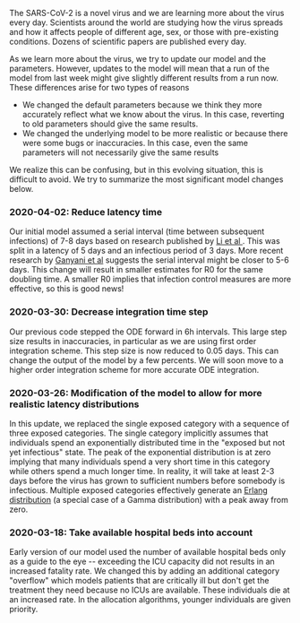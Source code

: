 The SARS-CoV-2 is a novel virus and we are learning more about the virus every day.
Scientists around the world are studying how the virus spreads and how it affects people of different age, sex, or those with pre-existing conditions.
Dozens of scientific papers are published every day.

As we learn more about the virus, we try to update our model and the parameters.
However, updates to the model will mean that a run of the model from last week might give slightly different results from a run now.
These differences arise for two types of reasons

 * We changed the default parameters because we think they more accurately reflect what we know about the virus. In this case, reverting to old parameters should give the same results.
 * We changed the underlying model to be more realistic or because there were some bugs or inaccuracies. In this case, even the same parameters will not necessarily give the same results

We realize this can be confusing, but in this evolving situation, this is difficult to avoid.
We try to summarize the most significant model changes below.

### 2020-04-02: Reduce latency time
Our initial model assumed a serial interval (time between subsequent infections)
of 7-8 days based on research published by [Li et al ](https://doi.org/10.1056/NEJMoa2001316). 
This was split in a latency of 5 days and an infectious period of 3 days. 
More recent research by [Ganyani et al](https://www.medrxiv.org/content/10.1101/2020.03.05.20031815v1)
suggests the serial interval might be closer to 5-6 days. 
This change will result in smaller estimates for R0 for the same doubling time.
A smaller R0 implies that infection control measures are more effective, so this is good news!

### 2020-03-30: Decrease integration time step
Our previous code stepped the ODE forward in 6h intervals. This large step size
results in inaccuracies, in particular as we are using first order integration scheme.
This step size is now reduced to 0.05 days. This can change the output of the model
by a few percents. We will soon move to a higher order integration scheme for 
more accurate ODE integration.


### 2020-03-26: Modification of the model to allow for more realistic latency distributions

In this update, we replaced the single exposed category with a sequence of three exposed categories.
The single category implicitly assumes that individuals spend an exponentially distributed time in the "exposed but not yet infectious" state.
The peak of the exponential distribution is at zero implying that many individuals spend a very short time in this category while others spend a much longer time.
In reality, it will take at least 2-3 days before the virus has grown to sufficient numbers before somebody is infectious.
Multiple exposed categories effectively generate an [Erlang distribution](https://en.wikipedia.org/wiki/Erlang_distribution) (a special case of a Gamma distribution) with a peak away from zero.

### 2020-03-18: Take available hospital beds into account

Early version of our model used the number of available hospital beds only as a guide to the eye -- exceeding the ICU capacity did not results in an increased fatality rate.
We changed this by adding an additional category "overflow" which models patients that are critically ill but don't get the treatment they need because no ICUs are available.
These individuals die at an increased rate.
In the allocation algorithms, younger individuals are given priority.



